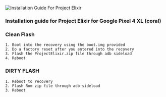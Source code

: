 ![Installation Guide For Project Elixir](https://i.imgur.com/3UmK6nS.png "Installation")

### Installation guide for Project Elixir for Google Pixel 4 XL (coral)

### Clean Flash 
```
1. Boot into the recovery using the boot.img provided
2. Do a factory reset after you entered into the recovery 
3. Flash the ProjectElixir.zip file through adb sideload
4. Reboot
```

### DIRTY FLASH  
```
1. Reboot to recovery
2. Flash Rom zip file through adb sideload
3. Reboot
```
